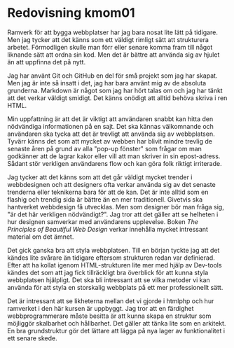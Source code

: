 ---
---
Redovisning kmom01
=========================

Ramverk för att bygga webbplatser har jag bara nosat lite lätt på tidigare. Men jag tycker att det känns som ett väldigt rimligt sätt att strukturera arbetet. Förmodligen skulle man förr eller senare komma fram till något liknande sätt att ordna sin kod. Men det är bättre att använda sig av hjulet än att uppfinna det på nytt.

Jag har använt Git och GitHub en del för små projekt som jag har skapat. Men jag är inte så insatt i det, jag har bara använt mig av de absoluta grunderna.
Markdown är något som jag har hört talas om och jag har tänkt att det verkar väldigt smidigt. Det känns onödigt att alltid behöva skriva i ren HTML.

Min uppfattning är att det är viktigt att användaren snabbt kan hitta den nödvändiga informationen på en sajt. Det ska kännas välkomnande och användaren ska tycka att det är trevligt att använda sig av webbplatsen.
Tyvärr känns det som att mycket av webben har blivit mindre trevlig de senaste åren på grund av alla "pop-up fönster" som frågar om man godkänner att de lagrar kakor eller vill att man skriver in sin epost-adress. Sådant stör verkligen användarens flow och kan göra folk riktigt irriterade.

Jag tycker att det känns som att det går väldigt mycket trender i webbdesignen och att designers ofta verkar använda sig av det senaste trenderna eller teknikerna bara för att de kan. Det är inte alltid som en flashig och trendig sida är bättre än en mer traditionell. Givetvis ska hantverket webbdesign få utvecklas. Men som designer bör man fråga sig, "är det här verkligen nödvändigt?". Jag tror att det gäller att se helheten i hur designen samverkar med användarens upplevelse. Boken *The Principles of Beautiful Web Design* verkar innehålla mycket intressant material om det ämnet.

Det gick ganska bra att styla webbplatsen. Till en början tyckte jag att det kändes lite svårare än tidigare eftersom strukturen redan var definierad. Efter att ha kollat igenom HTML-strukturen lite mer med hjälp av Dev-tools kändes det som att jag fick tillräckligt bra överblick för att kunna styla webbplatsen hjälpligt. Det ska bli intressant att se vilka metoder vi kan använda för att styla en storskalig webbplats på ett mer professionellt sätt.

Det är intressant att se likheterna mellan det vi gjorde i htmlphp och hur ramverket i den här kursen är uppbyggt. Jag tror att en färdighet webbprogrammerare måste besitta är att kunna skapa en struktur som möjliggör skalbarhet och hållbarhet. Det gäller att tänka lite som en arkitekt. En bra grundstruktur gör det lättare att lägga på nya lager av funktionalitet i ett senare skede.